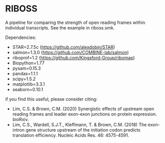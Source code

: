 # RIBOSS
A pipeline for comparing the strength of open reading frames within individual transcripts. See the example in riboss.smk.

Dependencies:
- STAR=2.7.5c (https://github.com/alexdobin/STAR)
- salmon=1.3.0 (https://github.com/COMBINE-lab/salmon)
- riboprof=1.2 (https://github.com/Kingsford-Group/ribomap)
- Biopython=1.77
- pysam=0.15.3
- pandas=1.1.1
- scipy=1.5.2
- matplotlib=3.3.1
- seaborn=0.10.1

if you find this useful, please consider citing:
- Lim, C.S. & Brown, C.M. (2020) Synergistic effects of upstream open reading frames and leader exon-exon junctions on protein expression. bioRxiv.
- Lim, C.S., Wardell, S.J.T., Kleffmann, T. & Brown, C.M. (2018) The exon-intron gene structure upstream of the initiation codon predicts translation efficiency. Nucleic Acids Res. 46: 4575-4591.
